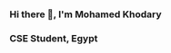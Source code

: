 ### Hi there 👋,          I'm Mohamed Khodary
###                        CSE Student, Egypt

<!--
**moekhodry11/moekhodry11** is a ✨ _special_ ✨ repository because its `README.md` (this file) appears on your GitHub profile.
              Hi 👋, I'm Mohamed Khodary
                  CSE Student, Egypt
Here are some ideas to get you started:

- 🔭 I’m currently working on ...
- 🌱 I’m currently learning ...
- 👯 I’m looking to collaborate on ...
- 🤔 I’m looking for help with ...
- 💬 Ask me about ...
- 📫 How to reach me: ...
- 😄 Pronouns: ...
- ⚡ Fun fact: ...
-->
